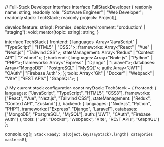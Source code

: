 // Full-Stack Developer Interface
interface FullStackDeveloper {
  readonly name: string;
  readonly role: "Software Engineer" | "Web Developer";
  readonly stack: TechStack;
  readonly projects: Project[];
  
  develop(feature: string): Promise<CodeResult>;
  deploy(environment: "production" | "staging"): void;
  mentor(topic: string): string;
}

interface TechStack {
  frontend: {
    languages: Array<"JavaScript" | "TypeScript" | "HTML5" | "CSS3">;
    frameworks: Array<"React" | "Vue" | "Next.js" | "Tailwind CSS">;
    stateManagement: Array<"Redux" | "Context API" | "Zustand">;
  };
  backend: {
    languages: Array<"Node.js" | "Python" | "PHP">;
    frameworks: Array<"Express" | "Django" | "Laravel">;
    databases: Array<"MongoDB" | "PostgreSQL" | "MySQL">;
    auth: Array<"JWT" | "OAuth" | "Firebase Auth">;
  };
  tools: Array<"Git" | "Docker" | "Webpack" | "Vite" | "REST APIs" | "GraphQL">;
}

// My current stack configuration
const myStack: TechStack = {
  frontend: {
    languages: ["JavaScript", "TypeScript", "HTML5", "CSS3"],
    frameworks: ["React", "Vue", "Next.js", "Tailwind CSS"],
    stateManagement: ["Redux", "Context API", "Zustand"]
  },
  backend: {
    languages: ["Node.js", "Python", "PHP"],
    frameworks: ["Express", "Django", "Laravel"],
    databases: ["MongoDB", "PostgreSQL", "MySQL"],
    auth: ["JWT", "OAuth", "Firebase Auth"]
  },
  tools: ["Git", "Docker", "Webpack", "Vite", "REST APIs", "GraphQL"]
};

console.log(`🚀 Stack Ready: ${Object.keys(myStack).length} categories mastered!`);
